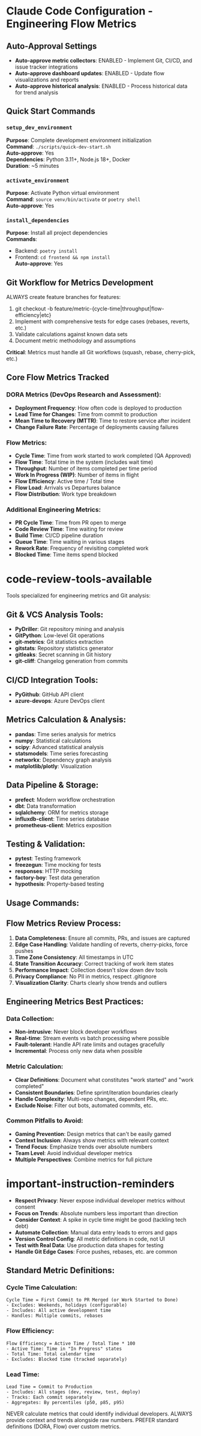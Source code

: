 # Claude Code Configuration - Engineering Flow Metrics

## Auto-Approval Settings
- **Auto-approve metric collectors**: ENABLED - Implement Git, CI/CD, and issue tracker integrations
- **Auto-approve dashboard updates**: ENABLED - Update flow visualizations and reports
- **Auto-approve historical analysis**: ENABLED - Process historical data for trend analysis

## Quick Start Commands

### `setup_dev_environment`
**Purpose**: Complete development environment initialization  
**Command**: `./scripts/quick-dev-start.sh`  
**Auto-approve**: Yes  
**Dependencies**: Python 3.11+, Node.js 18+, Docker  
**Duration**: ~5 minutes

### `activate_environment`
**Purpose**: Activate Python virtual environment  
**Command**: `source venv/bin/activate` or `poetry shell`  
**Auto-approve**: Yes

### `install_dependencies`
**Purpose**: Install all project dependencies  
**Commands**: 
- Backend: `poetry install`
- Frontend: `cd frontend && npm install`  
**Auto-approve**: Yes

## Git Workflow for Metrics Development
ALWAYS create feature branches for features:
1. git checkout -b feature/metric-{cycle-time|throughput|flow-efficiency|etc}
2. Implement with comprehensive tests for edge cases (rebases, reverts, etc.)
3. Validate calculations against known data sets
4. Document metric methodology and assumptions

**Critical**: Metrics must handle all Git workflows (squash, rebase, cherry-pick, etc.)

## Core Flow Metrics Tracked

### DORA Metrics (DevOps Research and Assessment):
- **Deployment Frequency**: How often code is deployed to production
- **Lead Time for Changes**: Time from commit to production
- **Mean Time to Recovery (MTTR)**: Time to restore service after incident
- **Change Failure Rate**: Percentage of deployments causing failures

### Flow Metrics:
- **Cycle Time**: Time from work started to work completed (QA Approved)
- **Flow Time**: Total time in the system (includes wait time)
- **Throughput**: Number of items completed per time period
- **Work In Progress (WIP)**: Number of items in flight
- **Flow Efficiency**: Active time / Total time
- **Flow Load**: Arrivals vs Departures balance
- **Flow Distribution**: Work type breakdown

### Additional Engineering Metrics:
- **PR Cycle Time**: Time from PR open to merge
- **Code Review Time**: Time waiting for review
- **Build Time**: CI/CD pipeline duration
- **Queue Time**: Time waiting in various stages
- **Rework Rate**: Frequency of revisiting completed work
- **Blocked Time**: Time items spend blocked

# code-review-tools-available
Tools specialized for engineering metrics and Git analysis:

## Git & VCS Analysis Tools:
- **PyDriller**: Git repository mining and analysis
- **GitPython**: Low-level Git operations
- **git-metrics**: Git statistics extraction
- **gitstats**: Repository statistics generator
- **gitleaks**: Secret scanning in Git history
- **git-cliff**: Changelog generation from commits

## CI/CD Integration Tools:
- **PyGithub**: GitHub API client
- **azure-devops**: Azure DevOps client

## Metrics Calculation & Analysis:
- **pandas**: Time series analysis for metrics
- **numpy**: Statistical calculations
- **scipy**: Advanced statistical analysis
- **statsmodels**: Time series forecasting
- **networkx**: Dependency graph analysis
- **matplotlib/plotly**: Visualization

## Data Pipeline & Storage:
- **prefect**: Modern workflow orchestration
- **dbt**: Data transformation
- **sqlalchemy**: ORM for metrics storage
- **influxdb-client**: Time series database
- **prometheus-client**: Metrics exposition

## Testing & Validation:
- **pytest**: Testing framework
- **freezegun**: Time mocking for tests
- **responses**: HTTP mocking
- **factory-boy**: Test data generation
- **hypothesis**: Property-based testing

## Usage Commands:

## Flow Metrics Review Process:
1. **Data Completeness**: Ensure all commits, PRs, and issues are captured
2. **Edge Case Handling**: Validate handling of reverts, cherry-picks, force pushes
3. **Time Zone Consistency**: All timestamps in UTC
4. **State Transition Accuracy**: Correct tracking of work item states
5. **Performance Impact**: Collection doesn't slow down dev tools
6. **Privacy Compliance**: No PII in metrics, respect .gitignore
7. **Visualization Clarity**: Charts clearly show trends and outliers

## Engineering Metrics Best Practices:

### Data Collection:
- **Non-intrusive**: Never block developer workflows
- **Real-time**: Stream events vs batch processing where possible
- **Fault-tolerant**: Handle API rate limits and outages gracefully
- **Incremental**: Process only new data when possible

### Metric Calculation:
- **Clear Definitions**: Document what constitutes "work started" and "work completed"
- **Consistent Boundaries**: Define sprint/iteration boundaries clearly
- **Handle Complexity**: Multi-repo changes, dependent PRs, etc.
- **Exclude Noise**: Filter out bots, automated commits, etc.

### Common Pitfalls to Avoid:
- **Gaming Prevention**: Design metrics that can't be easily gamed
- **Context Inclusion**: Always show metrics with relevant context
- **Trend Focus**: Emphasize trends over absolute numbers
- **Team Level**: Avoid individual developer metrics
- **Multiple Perspectives**: Combine metrics for full picture

# important-instruction-reminders
- **Respect Privacy**: Never expose individual developer metrics without consent
- **Focus on Trends**: Absolute numbers less important than direction
- **Consider Context**: A spike in cycle time might be good (tackling tech debt)
- **Automate Collection**: Manual data entry leads to errors and gaps
- **Version Control Config**: All metric definitions in code, not UI
- **Test with Real Data**: Use production data shapes for testing
- **Handle Git Edge Cases**: Force pushes, rebases, etc. are common

## Standard Metric Definitions:

### Cycle Time Calculation:
```
Cycle Time = First Commit to PR Merged (or Work Started to Done)
- Excludes: Weekends, holidays (configurable)
- Includes: All active development time
- Handles: Multiple commits, rebases
```

### Flow Efficiency:
```
Flow Efficiency = Active Time / Total Time * 100
- Active Time: Time in "In Progress" states
- Total Time: Total calendar time
- Excludes: Blocked time (tracked separately)
```

### Lead Time:
```
Lead Time = Commit to Production
- Includes: All stages (dev, review, test, deploy)
- Tracks: Each commit separately
- Aggregates: By percentiles (p50, p85, p95)
```

NEVER calculate metrics that could identify individual developers.
ALWAYS provide context and trends alongside raw numbers.
PREFER standard definitions (DORA, Flow) over custom metrics.